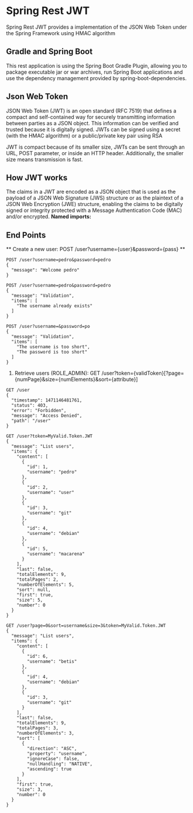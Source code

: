 # Spring Rest JWT

Spring Rest JWT provides a implementation of the JSON Web Token under the Spring Framework using HMAC algorithm

## Gradle and Spring Boot 
This rest application is using the Spring Boot Gradle Plugin, allowing you to package executable jar or war archives, run Spring Boot applications and use the dependency management provided by spring-boot-dependencies.

## Json Web Token
JSON Web Token (JWT) is an open standard (RFC 7519) that defines a compact and self-contained way for securely transmitting information between parties as a JSON object. This information can be verified and trusted because it is digitally signed. JWTs can be signed using a secret (with the HMAC algorithm) or a public/private key pair using RSA

JWT is compact because of its smaller size, JWTs can be sent through an URL, POST parameter, or inside an HTTP header. Additionally, the smaller size means transmission is fast.

## How JWT works
The claims in a JWT are encoded as a JSON object that is used as the payload of a JSON Web Signature (JWS) structure or as the plaintext of a JSON Web Encryption (JWE) structure, enabling the claims to be digitally signed or integrity protected with a Message Authentication Code (MAC) and/or encrypted.
**Named imports:**

## End Points
** Create a new user: POST /user?username={user}&password={pass} **
```
POST /user?username=pedro&password=pedro
{
  "message": "Welcome pedro"
}
```
```
POST /user?username=pedro&password=pedro
{
  "message": "Validation",
  "items": [
    "The username already exists"
  ]
}
```
```
POST /user?username=&password=po
{
  "message": "Validation",
  "items": [
    "The username is too short",
    "The password is too short"
  ]
}
```

1. Retrieve users (ROLE_ADMIN): GET /user?token={validToken}[?page={numPage}&size={numElements}&sort={attribute}]
```
GET /user
{
  "timestamp": 1471146481761,
  "status": 403,
  "error": "Forbidden",
  "message": "Access Denied",
  "path": "/user"
}
```
```
GET /user?token=MyValid.Token.JWT
{
  "message": "List users",
  "items": {
    "content": [
      {
        "id": 1,
        "username": "pedro"
      },
      {
        "id": 2,
        "username": "user"
      },
      {
        "id": 3,
        "username": "git"
      },
      {
        "id": 4,
        "username": "debian"
      },
      {
        "id": 5,
        "username": "macarena"
      }
    ],
    "last": false,
    "totalElements": 9,
    "totalPages": 2,
    "numberOfElements": 5,
    "sort": null,
    "first": true,
    "size": 5,
    "number": 0
  }
}
```
```
GET /user?page=0&sort=username&size=3&token=MyValid.Token.JWT
{
  "message": "List users",
  "items": {
    "content": [
      {
        "id": 6,
        "username": "betis"
      },
      {
        "id": 4,
        "username": "debian"
      },
      {
        "id": 3,
        "username": "git"
      }
    ],
    "last": false,
    "totalElements": 9,
    "totalPages": 3,
    "numberOfElements": 3,
    "sort": [
      {
        "direction": "ASC",
        "property": "username",
        "ignoreCase": false,
        "nullHandling": "NATIVE",
        "ascending": true
      }
    ],
    "first": true,
    "size": 3,
    "number": 0
  }
}
```